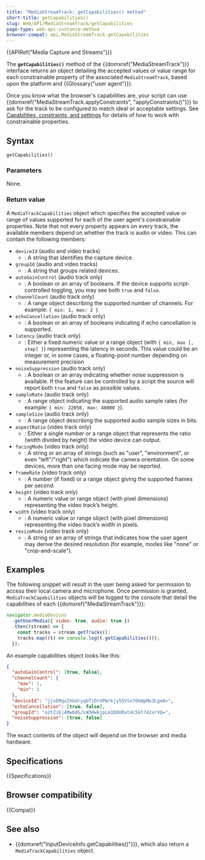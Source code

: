 ```yaml
---
title: "MediaStreamTrack: getCapabilities() method"
short-title: getCapabilities()
slug: Web/API/MediaStreamTrack/getCapabilities
page-type: web-api-instance-method
browser-compat: api.MediaStreamTrack.getCapabilities
---
```


{{APIRef("Media Capture and Streams")}}

The **`getCapabilities()`** method of
the {{domxref("MediaStreamTrack")}} interface returns an object detailing the accepted values or value range for each constrainable property of the associated `MediaStreamTrack`, based upon the platform and {{Glossary("user agent")}}.

Once you know what the browser's capabilities are, your script can use
{{domxref("MediaStreamTrack.applyConstraints", "applyConstraints()")}} to ask for the
track to be configured to match ideal or acceptable settings. See [Capabilities, constraints, and settings](/en-US/docs/Web/API/Media_Capture_and_Streams_API/Constraints) for details of how to work with constrainable properties.

## Syntax

```js-nolint
getCapabilities()
```

### Parameters

None.

### Return value

A `MediaTrackCapabilities` object which specifies the accepted value or range of values supported for each of the user agent's constrainable properties. Note that not every property appears on every track, the available members depend on whether the track is audio or video. This can contain the following members:

- `deviceId` (audio and video tracks)
  - : A string that identifies the capture device.
- `groupId` (audio and video tracks)
  - : A string that groups related devices.
- `autoGainControl` (audio track only)
  - : A boolean or an array of booleans. If the device supports script-controlled toggling, you may see both `true` and `false`.
- `channelCount` (audio track only)
  - : A range object describing the supported number of channels. For example:
    `{ min: 1, max: 2 }`
- `echoCancellation` (audio track only)
  - : A boolean or an array of booleans indicating if echo cancellation is supported.
- `latency` (audio track only)
  - : Either a fixed numeric value or a range object (with `{ min, max [, step] }`) representing the latency in seconds. This value could be an integer or, in some cases, a floating-point number depending on measurement precision
- `noiseSuppression` (audio track only)
  - : A boolean or an array indicating whether noise suppression is available.
    If the feature can be controlled by a script the source will report both `true` and `false` as possible values.
- `sampleRate` (audio track only)
  - : A range object indicating the supported audio sample rates (for example: `{ min: 22050, max: 48000 }`).
- `sampleSize` (audio track only)
  - : A range object describing the supported audio sample sizes in bits.
- `aspectRatio` (video track only)
  - : Either a single number or a range object that represents the ratio (width divided by height) the video device can output.
- `facingMode` (video track only)
  - : A string or an array of strings (such as "user", "environment", or even "left"/"right") which indicate the camera orientation. On some devices, more than one facing mode may be reported.
- `frameRate` (video track only)
  - : A number (if fixed) or a range object giving the supported frames per second.
- `height` (video track only)
  - : A numeric value or range object (with pixel dimensions) representing the video track’s height.
- `width` (video track only)
  - : A numeric value or range object (with pixel dimensions) representing the video track’s width in pixels.
- `resizeMode` (video track only)
  - : A string or an array of strings that indicates how the user agent may derive the desired resolution (for example, modes like "none" or "crop-and-scale").

## Examples

The following snippet will result in the user being asked for permission to access their local camera and microphone. Once permission is granted, `MediaTrackCapabilities` objects will be logged to the console that detail the capabilities of each {{domxref("MediaStreamTrack")}}:

```js
navigator.mediaDevices
  .getUserMedia({ video: true, audio: true })
  .then((stream) => {
    const tracks = stream.getTracks();
    tracks.map((t) => console.log(t.getCapabilities()));
  });
```

An example capabilities object looks like this:

```json
{
  "autoGainControl": [true, false],
  "channelCount": {
    "max": 1,
    "min": 1
  },
  "deviceId": "jjxEMqxIhGdryqbTjDrXPWrkjy55Vte70kWpMe3Lge8=",
  "echoCancellation": [true, false],
  "groupId": "o2tZiEj4MwOdG/LW3HwkjpLm1D8URat4C5kt742xrVQ=",
  "noiseSuppression": [true, false]
}
```

The exact contents of the object will depend on the browser and media hardware.

## Specifications

{{Specifications}}

## Browser compatibility

{{Compat}}

## See also

- {{domxref("InputDeviceInfo.getCapabilities()")}}, which also return a `MediaTrackCapabilities` object.
